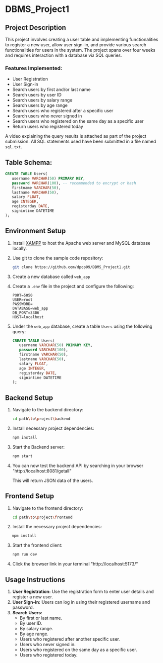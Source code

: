 # DBMS_Project1

## Project Description

This project involves creating a user table and implementing functionalities to register a new user, allow user sign-in, and provide various search functionalities for users in the system. The project spans over four weeks and requires interaction with a database via SQL queries.

### Features Implemented:
- User Registration
- User Sign-in
- Search users by first and/or last name
- Search users by user ID
- Search users by salary range
- Search users by age range
- Search users who registered after a specific user
- Search users who never signed in
- Search users who registered on the same day as a specific user
- Return users who registered today

A video explaining the query results is attached as part of the project submission. All SQL statements used have been submitted in a file named `sql.txt`.

## Table Schema:

```sql
CREATE TABLE Users(
   username VARCHAR(50) PRIMARY KEY,
   password VARCHAR(100), -- recommended to encrypt or hash
   firstname VARCHAR(50),
   lastname VARCHAR(50),
   salary FLOAT,
   age INTEGER,
   registerday DATE,
   signintime DATETIME
);
```

## Environment Setup

1. Install [XAMPP](https://www.apachefriends.org/index.html) to host the Apache web server and MySQL database locally.
2. Use git to clone the sample code repository:

   ```bash
   git clone https://github.com/dpop09/DBMS_Project1.git 
   ```

3. Create a new database called `web_app`
5. Create a `.env` file in the project and configure the following:

   ```env
   PORT=5050
   USER=root
   PASSWORD=
   DATABASE=web_app
   DB_PORT=3306
   HOST=localhost
   ```

7. Under the `web_app` database, create a table `Users` using the following query:

   ```sql
   CREATE TABLE Users(
      username VARCHAR(50) PRIMARY KEY,
      password VARCHAR(100),
      firstname VARCHAR(50),
      lastname VARCHAR(50),
      salary FLOAT,
      age INTEGER,
      registerday DATE,
      signintime DATETIME
   );
   ```

## Backend Setup

1. Navigate to the backend directory:

   ```bash
   cd path\to\project\backend
   ```

2. Install necessary project dependencies:

   ```bash
   npm install
   ```

3. Start the Backend server:

   ```bash
   npm start
   ```

4. You can now test the backend API by searching in your browser "http://localhost:8081/getall"

   This will return JSON data of the users.

## Frontend Setup

1. Navigate to the frontend directory:

   ```bash
   cd path\to\project\frontend
   ```

2. Install the necessary project dependencies:

```bash
   npm install
```

3. Start the frontend client:

   ```bash
   npm run dev
   ```

4. Click the browser link in your terminal "http://localhost:5173/"

## Usage Instructions

1. **User Registration:** Use the registration form to enter user details and register a new user.
2. **User Sign-in:** Users can log in using their registered username and password.
3. **Search Users:**
   - By first or last name.
   - By user ID.
   - By salary range.
   - By age range.
   - Users who registered after another specific user.
   - Users who never signed in.
   - Users who registered on the same day as a specific user.
   - Users who registered today.
